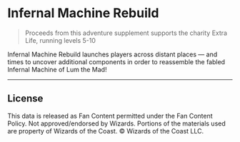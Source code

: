 # Infernal Machine Rebuild

> Proceeds from this adventure supplement supports the charity Extra Life, running levels 5-10

Infernal Machine Rebuild launches players across distant places — and times to uncover additional components in order to reassemble the fabled Infernal Machine of Lum the Mad!

---

## License

This data is released as Fan Content permitted under the Fan Content Policy. Not approved/endorsed by Wizards. Portions of the materials used are property of Wizards of the Coast. © Wizards of the Coast LLC.
